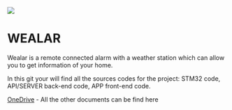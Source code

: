 ![](./WEALAR_LOGO.png?raw=true)

# WEALAR

Wealar is a remote connected alarm with a weather station which can allow you to get information of your home​.

In this git your will find all the sources codes for the project: STM32 code, API/SERVER back-end code, APP front-end code.

[OneDrive](https://yncrea-my.sharepoint.com/:f:/g/personal/anthony_genson_isen_yncrea_fr/Ehe74XEuGZBIk5dPM-yS434Bm2ZK4so746oYFi7GZDHaPA?e=gvQbwx) - All the other documents can be find here
